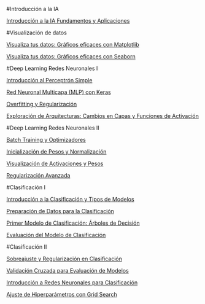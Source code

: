 #Introducción a la IA

[Introducción a la IA Fundamentos y Aplicaciones](https://docs.google.com/presentation/d/1JKxkHpgmbD2zMeKky4iNZBMMpXMejNrw/edit?usp=sharing&ouid=113995405815868771059&rtpof=true&sd=true) 

#Visualización de datos

[Visualiza tus datos: Gráficos eficaces con Matplotlib](https://colab.research.google.com/drive/1Ld5wmM9zKreJ09hsNgOxGPJMZqVFiuZt?usp=sharing) 

[Visualiza tus datos: Gráficos eficaces con Seaborn](https://colab.research.google.com/drive/17_e--ykam4aTA0cgSSjSTkykxrPPJ2eH?usp=sharing)


#Deep Learning Redes Neuronales I

[Introducción al Perceptrón Simple](https://colab.research.google.com/drive/1UpFUFS_EbHtN3UHZ1pG6eJTnYYWmM1wY?usp=sharing) 

[Red Neuronal Multicapa (MLP) con Keras](https://colab.research.google.com/drive/15_j-PgbUTpxtyZhUj-9lmSBjQ_Eo00ku?usp=sharing)

[Overfitting y Regularización](https://colab.research.google.com/drive/1aCmFb0OVJmKkxZmsT3F-R1ptH0t-C0n8?usp=sharing)

[Exploración de Arquitecturas: Cambios en Capas y Funciones de Activación](https://colab.research.google.com/drive/1jBnHQw-G65ivk5vMwxHoAeeIhg4Xl1Cn?usp=sharing)



#Deep Learning Redes Neuronales II

[Batch Training y Optimizadores](https://colab.research.google.com/drive/1GdbDE6QXXldpnff0fSMq_a7YF8OA_082?usp=sharing)

[Inicialización de Pesos y Normalización](https://colab.research.google.com/drive/19PY5jsynk0xSWFdgwE_wnJjE3luoGirM?usp=sharing)

[Visualización de Activaciones y Pesos](https://colab.research.google.com/drive/1r-3uAFXESwXzBeNAWY465FRrT3npyCro?usp=sharing)

[Regularización Avanzada](https://colab.research.google.com/drive/1oNP0B9EQZbY8Tr65tz38V8La-EWIXioj?usp=sharing)


#Clasificación I

[Introducción a la Clasificación y Tipos de Modelos](https://colab.research.google.com/drive/12XjDeFii9MhbfYjZu52F76itxBJf2FC0?usp=sharing)

[Preparación de Datos para la Clasificación](https://colab.research.google.com/drive/1dCAayeRAS7w9RngwvcVBk8S2W1LhY8Jr?usp=sharing)

[Primer Modelo de Clasificación: Árboles de Decisión](https://colab.research.google.com/drive/1U9v0Azv7NUuGh9NsYS8Oq327pcRlivx5?usp=sharing)

[Evaluación del Modelo de Clasificación](https://colab.research.google.com/drive/1t5I1ESfJtuuGlCmNdSWhZUcj36UY7mpQ?usp=sharing)


#Clasificación II

[Sobreajuste y Regularización en Clasificación](https://colab.research.google.com/drive/1hP57VOw6VmpaTyJ2BER7141Ver6IpjKt?usp=sharing)

[Validación Cruzada para Evaluación de Modelos](https://colab.research.google.com/drive/10lJoxBpfkp2FlXbnAUnYB71kpUF3xxRH?usp=sharing)

[Introducción a Redes Neuronales para Clasificación](https://colab.research.google.com/drive/1vTKDghrv9OwVUS0_arGn3EKiRaIIM0Na?usp=sharing)

[Ajuste de Hiperparámetros con Grid Search](https://colab.research.google.com/drive/16OYzmqMLclHY2XXBBc5fLHBL7UozPM9u?usp=sharing)
